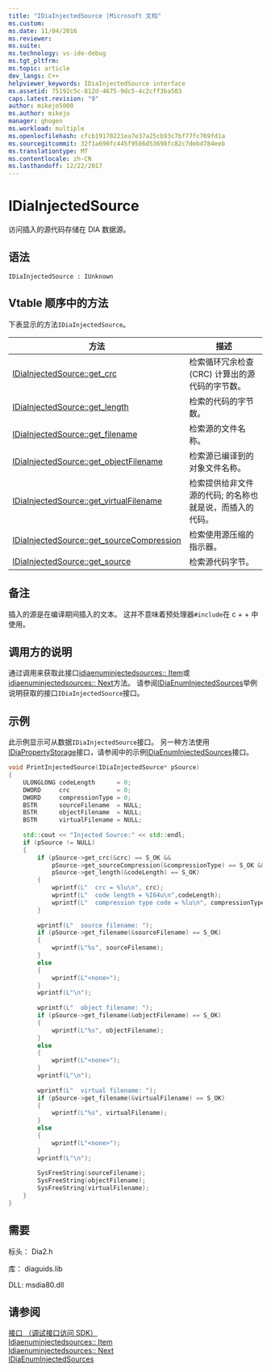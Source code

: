 ```yaml
---
title: "IDiaInjectedSource |Microsoft 文档"
ms.custom: 
ms.date: 11/04/2016
ms.reviewer: 
ms.suite: 
ms.technology: vs-ide-debug
ms.tgt_pltfrm: 
ms.topic: article
dev_langs: C++
helpviewer_keywords: IDiaInjectedSource interface
ms.assetid: 75192c5c-812d-4675-9dc5-4c2cff3ba503
caps.latest.revision: "9"
author: mikejo5000
ms.author: mikejo
manager: ghogen
ms.workload: multiple
ms.openlocfilehash: cfcb19170221ea7e37a25cb93c7bf77fc769fd1a
ms.sourcegitcommit: 32f1a690fc445f9586d53698fc82c7debd784eeb
ms.translationtype: MT
ms.contentlocale: zh-CN
ms.lasthandoff: 12/22/2017
---
```

# <a name="idiainjectedsource"></a>IDiaInjectedSource
访问插入的源代码存储在 DIA 数据源。  
  
## <a name="syntax"></a>语法  
  
```  
IDiaInjectedSource : IUnknown  
```  
  
## <a name="methods-in-vtable-order"></a>Vtable 顺序中的方法  
 下表显示的方法`IDiaInjectedSource`。  
  
|方法|描述|  
|------------|-----------------|  
|[IDiaInjectedSource::get_crc](../../debugger/debug-interface-access/idiainjectedsource-get-crc.md)|检索循环冗余检查 (CRC) 计算出的源代码的字节数。|  
|[IDiaInjectedSource::get_length](../../debugger/debug-interface-access/idiainjectedsource-get-length.md)|检索的代码的字节数。|  
|[IDiaInjectedSource::get_filename](../../debugger/debug-interface-access/idiainjectedsource-get-filename.md)|检索源的文件名称。|  
|[IDiaInjectedSource::get_objectFilename](../../debugger/debug-interface-access/idiainjectedsource-get-objectfilename.md)|检索源已编译到的对象文件名称。|  
|[IDiaInjectedSource::get_virtualFilename](../../debugger/debug-interface-access/idiainjectedsource-get-virtualfilename.md)|检索提供给非文件源的代码; 的名称也就是说，而插入的代码。|  
|[IDiaInjectedSource::get_sourceCompression](../../debugger/debug-interface-access/idiainjectedsource-get-sourcecompression.md)|检索使用源压缩的指示器。|  
|[IDiaInjectedSource::get_source](../../debugger/debug-interface-access/idiainjectedsource-get-source.md)|检索源代码字节。|  
  
## <a name="remarks"></a>备注  
 插入的源是在编译期间插入的文本。 这并不意味着预处理器`#include`在 c + + 中使用。  
  
## <a name="notes-for-callers"></a>调用方的说明  
 通过调用来获取此接口[idiaenuminjectedsources:: Item](../../debugger/debug-interface-access/idiaenuminjectedsources-item.md)或[idiaenuminjectedsources:: Next](../../debugger/debug-interface-access/idiaenuminjectedsources-next.md)方法。 请参阅[IDiaEnumInjectedSources](../../debugger/debug-interface-access/idiaenuminjectedsources.md)举例说明获取的接口`IDiaInjectedSource`接口。  
  
## <a name="example"></a>示例  
 此示例显示可从数据`IDiaInjectedSource`接口。 另一种方法使用[IDiaPropertyStorage](../../debugger/debug-interface-access/idiapropertystorage.md)接口，请参阅中的示例[IDiaEnumInjectedSources](../../debugger/debug-interface-access/idiaenuminjectedsources.md)接口。  
  
```C++  
void PrintInjectedSource(IDiaInjectedSource* pSource)  
{  
    ULONGLONG codeLength      = 0;  
    DWORD     crc             = 0;  
    DWORD     compressionType = 0;  
    BSTR      sourceFilename  = NULL;  
    BSTR      objectFilename  = NULL;  
    BSTR      virtualFilename = NULL;  
  
    std::cout << "Injected Source:" << std::endl;  
    if (pSource != NULL)  
    {  
        if (pSource->get_crc(&crc) == S_OK &&  
            pSource->get_sourceCompression(&compressionType) == S_OK &&  
            pSource->get_length(&codeLength) == S_OK)  
        {  
            wprintf(L"  crc = %lu\n", crc);  
            wprintf(L"  code length = %I64u\n",codeLength);  
            wprintf(L"  compression type code = %lu\n", compressionType);  
        }  
  
        wprintf(L"  source filename: ");  
        if (pSource->get_filename(&sourceFilename) == S_OK)  
        {  
            wprintf(L"%s", sourceFilename);  
        }  
        else  
        {  
            wprintf(L"<none>");  
        }  
        wprintf(L"\n");  
  
        wprintf(L"  object filename: ");  
        if (pSource->get_filename(&objectFilename) == S_OK)  
        {  
            wprintf(L"%s", objectFilename);  
        }  
        else  
        {  
            wprintf(L"<none>");  
        }  
        wprintf(L"\n");  
  
        wprintf(L"  virtual filename: ");  
        if (pSource->get_filename(&virtualFilename) == S_OK)  
        {  
            wprintf(L"%s", virtualFilename);  
        }  
        else  
        {  
            wprintf(L"<none>");  
        }  
        wprintf(L"\n");  
  
        SysFreeString(sourceFilename);  
        SysFreeString(objectFilename);  
        SysFreeString(virtualFilename);  
    }  
}  
```  
  
## <a name="requirements"></a>需要  
 标头： Dia2.h  
  
 库： diaguids.lib  
  
 DLL: msdia80.dll  
  
## <a name="see-also"></a>请参阅  
 [接口 （调试接口访问 SDK）](../../debugger/debug-interface-access/interfaces-debug-interface-access-sdk.md)   
 [Idiaenuminjectedsources:: Item](../../debugger/debug-interface-access/idiaenuminjectedsources-item.md)   
 [Idiaenuminjectedsources:: Next](../../debugger/debug-interface-access/idiaenuminjectedsources-next.md)   
 [IDiaEnumInjectedSources](../../debugger/debug-interface-access/idiaenuminjectedsources.md)